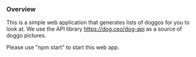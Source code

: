 ### Overview

This is a simple web application that generates lists of doggos for you to look at. We use the API library https://dog.ceo/dog-api as a source of doggo pictures.

Please use "npm start" to start this web app.
